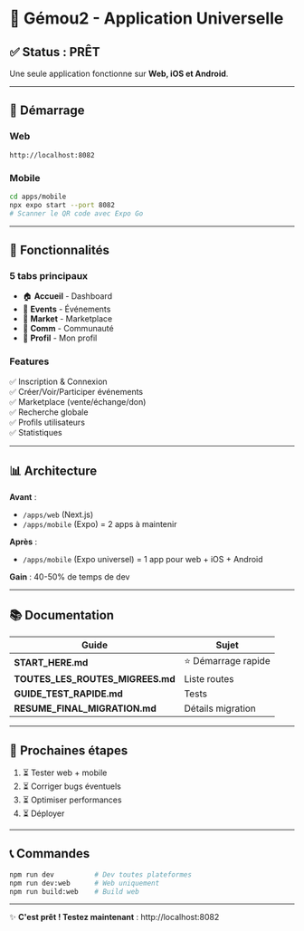 # 🎉 Gémou2 - Application Universelle

## ✅ Status : PRÊT

Une seule application fonctionne sur **Web, iOS et Android**.

---

## 🚀 Démarrage

### Web
```
http://localhost:8082
```

### Mobile
```bash
cd apps/mobile
npx expo start --port 8082
# Scanner le QR code avec Expo Go
```

---

## 📱 Fonctionnalités

### 5 tabs principaux
- 🏠 **Accueil** - Dashboard
- 📅 **Events** - Événements
- 🛒 **Market** - Marketplace
- 💬 **Comm** - Communauté
- 👤 **Profil** - Mon profil

### Features
✅ Inscription & Connexion  
✅ Créer/Voir/Participer événements  
✅ Marketplace (vente/échange/don)  
✅ Recherche globale  
✅ Profils utilisateurs  
✅ Statistiques  

---

## 📊 Architecture

**Avant** :
- `/apps/web` (Next.js)
- `/apps/mobile` (Expo)
= 2 apps à maintenir

**Après** :
- `/apps/mobile` (Expo universel)
= 1 app pour web + iOS + Android

**Gain** : 40-50% de temps de dev

---

## 📚 Documentation

| Guide | Sujet |
|-------|-------|
| **START_HERE.md** | ⭐ Démarrage rapide |
| **TOUTES_LES_ROUTES_MIGREES.md** | Liste routes |
| **GUIDE_TEST_RAPIDE.md** | Tests |
| **RESUME_FINAL_MIGRATION.md** | Détails migration |

---

## 🎯 Prochaines étapes

1. ⏳ Tester web + mobile
2. ⏳ Corriger bugs éventuels
3. ⏳ Optimiser performances
4. ⏳ Déployer

---

## 📞 Commandes

```bash
npm run dev          # Dev toutes plateformes
npm run dev:web      # Web uniquement
npm run build:web    # Build web
```

---

✨ **C'est prêt ! Testez maintenant** : http://localhost:8082

